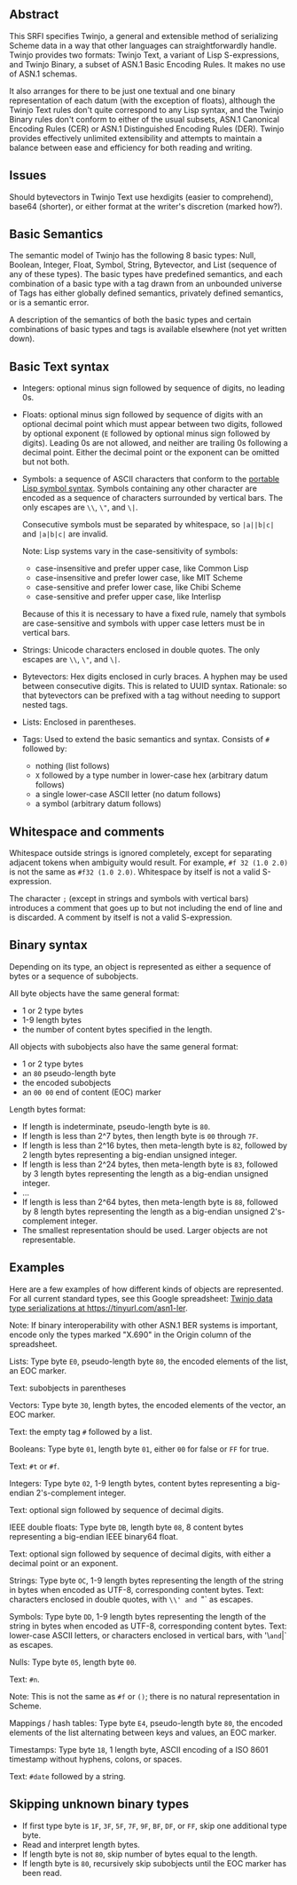## Abstract

This SRFI specifies Twinjo, a general and extensible method of
serializing Scheme data in a way that other languages
can straightforwardly handle.  Twinjo provides two formats:
Twinjo Text, a variant of Lisp S-expressions, and
Twinjo Binary, a subset of ASN.1 Basic Encoding Rules.
It makes no use of ASN.1 schemas.

It also arranges for there to be just one textual and one binary representation
of each datum (with the exception of floats), although
the Twinjo Text rules don't quite correspond to any Lisp syntax,
and the Twinjo Binary rules don't conform to either of the usual subsets,
ASN.1 Canonical Encoding Rules (CER)
or ASN.1 Distinguished Encoding Rules (DER).
Twinjo provides effectively unlimited extensibility
and attempts to maintain a balance between ease and efficiency
for both reading and writing.

## Issues

Should bytevectors in Twinjo Text use hexdigits (easier to comprehend), base64 (shorter),
or either format at the writer's discretion (marked how?).

## Basic Semantics

The semantic model of Twinjo has the following 8 basic types:
Null, Boolean, Integer, Float, Symbol, String, Bytevector, and
List (sequence of any of these types).
The basic types have predefined semantics,
and each combination of a basic type with a tag drawn from
an unbounded universe of Tags has either globally defined semantics,
privately defined semantics, or is a semantic error.

A description of the semantics of both the basic types
and certain combinations of basic types and tags is available elsewhere
(not yet written down).

## Basic Text syntax

  * Integers: optional minus sign followed by sequence of digits, no leading 0s.
  
  * Floats: optional minus sign followed by sequence of digits
    with an optional decimal point which must appear between two digits,
    followed by optional exponent (`E` followed by optional minus sign followed by digits).
    Leading 0s are not allowed, and neither are trailing 0s following a decimal point.
    Either the decimal point or the exponent can be omitted but not both.
    
  * Symbols: a sequence of ASCII characters that conform to the
    [portable Lisp symbol syntax](https://github.com/s-expressions/pose/blob/master/symbol.text).
    Symbols containing any other character are
    encoded as a sequence of characters surrounded by vertical bars.
    The only escapes are `\\`, `\"`, and `\|`.
    
    Consecutive symbols must be separated by whitespace,
    so  `|a||b|c|`  and `|a|b|c|` are invalid.
    
    Note: Lisp systems vary in the case-sensitivity of symbols:
    * case-insensitive and prefer upper case, like Common Lisp
    * case-insensitive and prefer lower case, like MIT Scheme
    * case-sensitive and prefer lower case, like Chibi Scheme
    * case-sensitive and prefer upper case, like Interlisp
    
    Because of this it is necessary to have a fixed rule, namely
    that symbols are case-sensitive and symbols with upper case
    letters must be in vertical bars.

  * Strings:  Unicode characters enclosed in double quotes.
    The only escapes are `\\`, `\"`, and `\|`.

  * Bytevectors:  Hex digits enclosed in curly braces. A hyphen may be used
    between consecutive digits.  This is related to UUID syntax.
    Rationale: so that bytevectors can be prefixed with a tag without needing
    to support nested tags.

  * Lists: Enclosed in parentheses.

  * Tags: Used to extend the basic semantics and syntax.
    Consists of `#` followed by:
      * nothing (list follows)
      * `X` followed by a type number in lower-case hex (arbitrary datum follows)
      * a single lower-case ASCII letter (no datum follows)
      * a symbol (arbitrary datum follows)

## Whitespace and comments

Whitespace outside strings is ignored completely,
except for separating
adjacent tokens when ambiguity would result.
For example, `#f 32 (1.0 2.0)` is not the same as
`#f32 (1.0 2.0)`.
Whitespace by itself is not a valid S-expression.
  
The character `;` (except in strings and symbols with vertical bars)
introduces a comment
that goes up to but not including the end of line and is discarded.
A comment by itself is not a valid S-expression.

## Binary syntax

Depending on its type, an object is represented as either a sequence
of bytes or a sequence of subobjects.

All byte objects have the same general format:

  * 1 or 2 type bytes
  * 1-9 length bytes
  * the number of content bytes specified in the length.

All objects with subobjects also have the same general format:

  * 1 or 2 type bytes
  * an `80` pseudo-length byte
  * the encoded subobjects
  * an `00 00` end of content (EOC) marker

Length bytes format:

  * If length is indeterminate, pseudo-length byte is `80`.
  * If length is less than 2^7 bytes, then length byte is `00` through `7F`.
  * If length is less than 2^16 bytes, then meta-length byte is `82`, followed by 2 length bytes
    representing a big-endian unsigned integer.
   * If length is less than 2^24 bytes, then meta-length byte is `83`, followed by 3 length bytes
    representing the length as a big-endian unsigned integer.
  * ...
  * If length is less than 2^64 bytes, then meta-length byte is `88`, followed by 8 length bytes
    representing the length as a big-endian unsigned 2's-complement integer.
  * The smallest representation should be used.  Larger objects are not representable.
  
## Examples

Here are a few examples of how different kinds of objects are represented.
For all current standard types, see this Google spreadsheet:
[Twinjo data type serializations at <https://tinyurl.com/asn1-ler>](https://tinyurl.com/asn1-ler).

Note:  If binary interoperability with other ASN.1 BER systems is important, encode only
the types marked "X.690" in the Origin column of the spreadsheet.

Lists:  Type byte `E0`,
pseudo-length byte `80`,
the encoded elements of the list,
an EOC marker.

Text: subobjects in parentheses

Vectors:  Type byte `30`,
length bytes,
the encoded elements of the vector,
an EOC marker.

Text: the empty tag `#` followed by a list.

Booleans: Type byte `01`,
length byte `01`,
either `00` for false or `FF` for true.

Text: `#t` or `#f`.

Integers:  Type byte `02`,
1-9 length bytes,
content bytes representing a big-endian 2's-complement integer.

Text: optional sign followed by sequence of decimal digits.

IEEE double floats:  Type byte `DB`,
length byte `08`,
8 content bytes representing a big-endian IEEE binary64 float.

Text: optional sign followed by sequence of decimal digits,
with either a decimal point or an exponent.

Strings:  Type byte `OC`,
1-9 length bytes representing the length of the string in bytes
when encoded as UTF-8,
corresponding content bytes.
Text: characters enclosed in double quotes, with `\\' and `\"` as escapes.

Symbols:  Type byte `DD`,
1-9 length bytes representing the length of the string in bytes
when encoded as UTF-8,
corresponding content bytes.
Text: lower-case ASCII letters, or characters enclosed in vertical bars,
with '\\` and `\|` as escapes.

Nulls:  Type byte `05`,
length byte `00`.

Text: `#n`.

Note: This is not the same as `#f` or `()`;
there is no natural representation in Scheme.


Mappings / hash tables:  Type byte `E4`,
pseudo-length byte `80`,
the encoded elements of the list
alternating between keys and values,
an EOC marker.

Timestamps: Type byte `18`,
1 length byte,
ASCII encoding of a ISO 8601 timestamp
without hyphens, colons, or spaces.

Text: `#date` followed by a string.

## Skipping unknown binary types

  * If first type byte is `1F`, `3F`, `5F`, `7F`, `9F`, `BF`, `DF`, or `FF`,
    skip one additional type byte.
  * Read and interpret length bytes.
  * If length byte is not `80`, skip number of bytes equal to the length.
  * If length byte is `80`, recursively skip subobjects until the EOC marker has been read.
  

